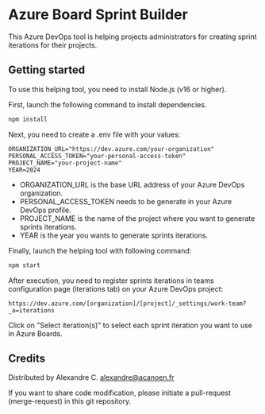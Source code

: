 # Azure Board Sprint Builder

This Azure DevOps tool is helping projects administrators for creating sprint iterations for their projects.

## Getting started

To use this helping tool, you need to install Node.js (v16 or higher).

First, launch the following command to install dependencies.

```bash
npm install
```

Next, you need to create a .env file with your values:

```env
ORGANIZATION_URL="https://dev.azure.com/your-organization"
PERSONAL_ACCESS_TOKEN="your-personal-access-token"
PROJECT_NAME="your-project-name"
YEAR=2024
```

* ORGANIZATION_URL is the base URL address of your Azure DevOps organization.
* PERSONAL_ACCESS_TOKEN needs to be generate in your Azure DevOps profile.
* PROJECT_NAME is the name of the project where you want to generate sprints iterations.
* YEAR is the year you wants to generate sprints iterations.

Finally, launch the helping tool with following command:

```bash
npm start
```

After execution, you need to register sprints iterations in teams configuration page (iterations tab) on your Azure DevOps project:

```text
https://dev.azure.com/[organization]/[project]/_settings/work-team?_a=iterations
```

Click on "Select iteration(s)" to select each sprint iteration you want to use in Azure Boards.

## Credits

Distributed by Alexandre C. <alexandre@acanoen.fr>

If you want to share code modification, please initiate a pull-request (merge-request) in this git repository.
